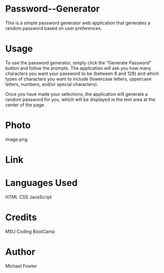 # Password--Generator
This is a simple password generator web application that generates a random password based on user preferences.

# Usage
To use the password generator, simply click the "Generate Password" button and follow the prompts. The application will ask you how many characters you want your password to be (between 8 and 128) and which types of characters you want to include (lowercase letters, uppercase letters, numbers, and/or special characters).

Once you have made your selections, the application will generate a random password for you, which will be displayed in the text area at the center of the page.

# Photo
image.png

# Link 


# Languages Used
HTML
CSS
JavaScript

# Credits
MSU Coding BootCamp

# Author
Michael Fowler
